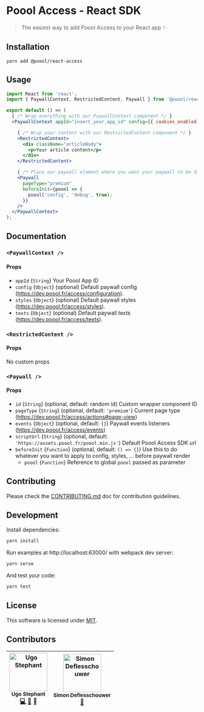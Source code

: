 # Poool Access - React SDK

> The easiest way to add Poool Access to your React app ✨

## Installation

```
yarn add @poool/react-access
```

## Usage

```jsx
import React from 'react';
import { PaywallContext, RestrictedContent, Paywall } from '@poool/react-access';

export default () => (
  { /* Wrap everything with our PaywallContext component */ }
  <PaywallContext appId="insert_your_app_id" config={{ cookies_enabled: true }}>

    { /* Wrap your content with our RestrictedContent component */ }
    <RestrictedContent>
      <div className="articleBody">
        <p>Your article content</p>
      </div>
    </RestrictedContent>

    { /* Place our paywall element where you want your paywall to be displayed */ }
    <Paywall
      pageType="premium"
      beforeInit={poool => {
        poool('config', 'debug', true);
      }}
    />
  </PaywallContext>
);
```

## Documentation

### `<PaywallContext />`

#### Props

- `appId` {`String`} Your Poool App ID
- `config` {`Object`} (optional) Default paywall config (https://dev.poool.fr/access/configuration).
- `styles` {`Object`} (optional) Default paywall styles (https://dev.poool.fr/access/styles).
- `texts` {`Object`} (optional) Default paywall texts (https://dev.poool.fr/access/texts).

### `<RestrictedContent />`

#### Props

No custom props

### `<Paywall />`

#### Props

- `id` {`String`} (optional, default: random id) Custom wrapper component ID
- `pageType` {`String`} (optional, default: `'premium'`) Current page type (https://dev.poool.fr/access/actions#page-view)
- `events` {`Object`} (optional, default: `{}`) Paywall events listeners (https://dev.poool.fr/access/events)
- `scriptUrl` {`String`} (optional, default: `'https://assets.poool.fr/poool.min.js'`) Default Poool Access SDK url
- `beforeInit` {`Function`} (optional, default: `() => {}`) Use this to do whatever you want to apply to config, styles, ... before paywall render
  - `poool` {`Function`} Reference to global `poool` passed as parameter


## Contributing

Please check the [CONTRIBUTING.md](https://github.com/p3ol/react-access/blob/master/CONTRIBUTING.md) doc for contribution guidelines.


## Development

Install dependencies:

```bash
yarn install
```

Run examples at http://localhost:63000/ with webpack dev server:

```bash
yarn serve
```

And test your code:

```bash
yarn test
```

## License

This software is licensed under [MIT](https://github.com/p3ol/react-access/blob/master/LICENSE).

## Contributors

<!-- Contributors START
Ugo_Stephant dackmin https://ugostephant.io code doc tools
Contributors END -->
<!-- Contributors table START -->
| <img src="https://avatars.githubusercontent.com/dackmin?s=100" width="100" alt="Ugo Stephant" /><br />[<sub>Ugo Stephant</sub>](https://github.com/dackmin)<br />[💻](https://github.com/p3ol/react-access/commits?author=dackmin) [📖](https://github.com/p3ol/react-access/commits?author=dackmin) 🔧 | <img src="https://avatars.githubusercontent.com/defless?s=100" width="100" alt="Simon Deflesschouwer" /><br />[<sub>Simon Deflesschouwer</sub>](https://github.com/defless)<br />[🔧](https://github.com/p3ol/react-access/commits?author=defless) |
| :---: | :---: |
<!-- Contributors table END -->
